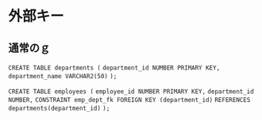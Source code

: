 # 外部キー

## 通常のｇ
`CREATE TABLE departments (`
  `department_id NUMBER PRIMARY KEY,`
  `department_name VARCHAR2(50)`
`);`

`CREATE TABLE employees (`
  `employee_id NUMBER PRIMARY KEY,`
  `department_id NUMBER,`
  `CONSTRAINT emp_dept_fk FOREIGN KEY (department_id)`
    `REFERENCES departments(department_id)`
`);`

